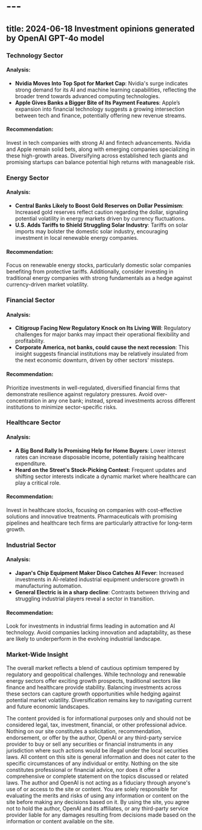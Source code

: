 # --- 
 title: 2024-06-18 Investment opinions generated by OpenAI GPT-4o model 
 --- 
 
### Technology Sector

#### Analysis:
- **Nvidia Moves Into Top Spot for Market Cap**: Nvidia's surge indicates strong demand for its AI and machine learning capabilities, reflecting the broader trend towards advanced computing technologies.
- **Apple Gives Banks a Bigger Bite of Its Payment Features**: Apple’s expansion into financial technology suggests a growing intersection between tech and finance, potentially offering new revenue streams.

#### Recommendation:
Invest in tech companies with strong AI and fintech advancements. Nvidia and Apple remain solid bets, along with emerging companies specializing in these high-growth areas. Diversifying across established tech giants and promising startups can balance potential high returns with manageable risk.

### Energy Sector

#### Analysis:
- **Central Banks Likely to Boost Gold Reserves on Dollar Pessimism**: Increased gold reserves reflect caution regarding the dollar, signaling potential volatility in energy markets driven by currency fluctuations.
- **U.S. Adds Tariffs to Shield Struggling Solar Industry**: Tariffs on solar imports may bolster the domestic solar industry, encouraging investment in local renewable energy companies.

#### Recommendation:
Focus on renewable energy stocks, particularly domestic solar companies benefiting from protective tariffs. Additionally, consider investing in traditional energy companies with strong fundamentals as a hedge against currency-driven market volatility.

### Financial Sector

#### Analysis:
- **Citigroup Facing New Regulatory Knock on Its Living Will**: Regulatory challenges for major banks may impact their operational flexibility and profitability.
- **Corporate America, not banks, could cause the next recession**: This insight suggests financial institutions may be relatively insulated from the next economic downturn, driven by other sectors' missteps.

#### Recommendation:
Prioritize investments in well-regulated, diversified financial firms that demonstrate resilience against regulatory pressures. Avoid over-concentration in any one bank; instead, spread investments across different institutions to minimize sector-specific risks.

### Healthcare Sector

#### Analysis:
- **A Big Bond Rally Is Promising Help for Home Buyers**: Lower interest rates can increase disposable income, potentially raising healthcare expenditure.
- **Heard on the Street's Stock-Picking Contest**: Frequent updates and shifting sector interests indicate a dynamic market where healthcare can play a critical role.

#### Recommendation:
Invest in healthcare stocks, focusing on companies with cost-effective solutions and innovative treatments. Pharmaceuticals with promising pipelines and healthcare tech firms are particularly attractive for long-term growth.

### Industrial Sector

#### Analysis:
- **Japan's Chip Equipment Maker Disco Catches AI Fever**: Increased investments in AI-related industrial equipment underscore growth in manufacturing automation.
- **General Electric is in a sharp decline**: Contrasts between thriving and struggling industrial players reveal a sector in transition.

#### Recommendation:
Look for investments in industrial firms leading in automation and AI technology. Avoid companies lacking innovation and adaptability, as these are likely to underperform in the evolving industrial landscape.

### Market-Wide Insight

The overall market reflects a blend of cautious optimism tempered by regulatory and geopolitical challenges. While technology and renewable energy sectors offer exciting growth prospects, traditional sectors like finance and healthcare provide stability. Balancing investments across these sectors can capture growth opportunities while hedging against potential market volatility. Diversification remains key to navigating current and future economic landscapes.

 The content provided is for informational purposes only and should not be considered legal, tax, investment, financial, or other professional advice. Nothing on our site constitutes a solicitation, recommendation, endorsement, or offer by the author, OpenAI or any third-party service provider to buy or sell any securities or financial instruments in any jurisdiction where such actions would be illegal under the local securities laws. 
 All content on this site is general information and does not cater to the specific circumstances of any individual or entity. Nothing on the site constitutes professional or financial advice, nor does it offer a comprehensive or complete statement on the topics discussed or related laws. The author and OpenAI is not acting as a fiduciary through anyone's use of or access to the site or content. You are solely responsible for evaluating the merits and risks of using any information or content on the site before making any decisions based on it. By using the site, you agree not to hold the author, OpenAI and its affiliates, or any third-party service provider liable for any damages resulting from decisions made based on the information or content available on the site.